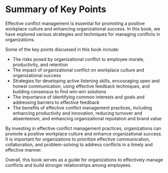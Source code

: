 Summary of Key Points
=================================

Effective conflict management is essential for promoting a positive workplace culture and enhancing organizational success. In this book, we have explored various strategies and techniques for managing conflicts in organizations.

Some of the key points discussed in this book include:

* The risks posed by organizational conflict to employee morale, productivity, and retention
* The impact of organizational conflict on workplace culture and organizational success
* Strategies for developing active listening skills, encouraging open and honest communication, using effective feedback techniques, and building consensus to find win-win solutions
* The importance of identifying common interests and goals and addressing barriers to effective feedback
* The benefits of effective conflict management practices, including enhancing productivity and innovation, reducing turnover and absenteeism, and enhancing organizational reputation and brand value

By investing in effective conflict management practices, organizations can promote a positive workplace culture and enhance organizational success. It is important for organizations to prioritize effective communication, collaboration, and problem-solving to address conflicts in a timely and effective manner.

Overall, this book serves as a guide for organizations to effectively manage conflicts and build stronger relationships among employees.
